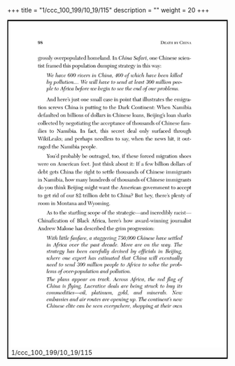 +++
title = "1/ccc_100_199/10_19/115"
description = ""
weight = 20
+++

<table style="border:2px solid black;max-width:800px;max-height:800px;" 
><tr><td><img class="center-fit-jpg"
src="/jpg_/out_jpg_dbc_115.jpg"  >1/ccc_100_199/10_19/115</img></td></tr></table>